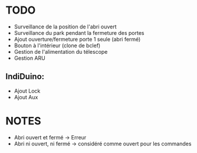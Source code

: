 TODO
====
- Surveillance de la position de l'abri ouvert
- Surveillance du park pendant la fermeture des portes
- Ajout ouverture/fermeture porte 1 seule (abri fermé)
- Bouton à l'intérieur (clone de bclef)
- Gestion de l'alimentation du télescope
- Gestion ARU

IndiDuino:
----------
- Ajout Lock
- Ajout Aux

NOTES
=====
- Abri ouvert et fermé -> Erreur
- Abri ni ouvert, ni fermé -> considéré comme ouvert pour les commandes
